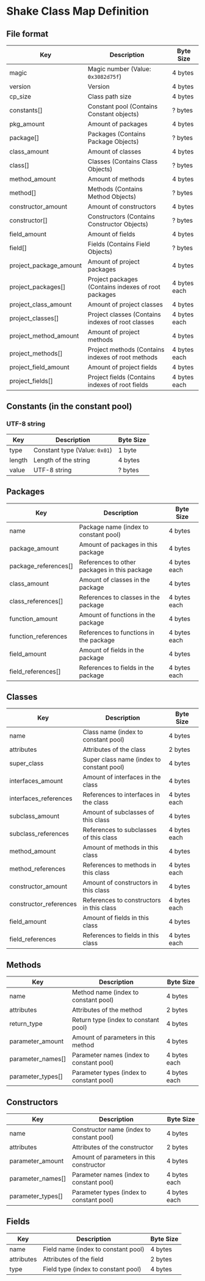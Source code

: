 # Shake Class Map Definition

## File format
| Key                    | Description                                         | Byte Size    |
|------------------------|-----------------------------------------------------|--------------|
| magic                  | Magic number (Value: `0x3082d75f`)                  | 4 bytes      |
| version                | Version                                             | 4 bytes      |
| cp_size                | Class path size                                     | 4 bytes      |
| constants[]            | Constant pool (Contains Constant objects)           | ? bytes      |
| pkg_amount             | Amount of packages                                  | 4 bytes      |
| package[]              | Packages (Contains Package Objects)                 | ? bytes      |
| class_amount           | Amount of classes                                   | 4 bytes      |
| class[]                | Classes (Contains Class Objects)                    | ? bytes      |
| method_amount          | Amount of methods                                   | 4 bytes      |
| method[]               | Methods (Contains Method Objects)                   | ? bytes      |
| constructor_amount     | Amount of constructors                              | 4 bytes      |
| constructor[]          | Constructors (Contains Constructor Objects)         | ? bytes      |
| field_amount           | Amount of fields                                    | 4 bytes      |
| field[]                | Fields (Contains Field Objects)                     | ? bytes      |
| project_package_amount | Amount of project packages                          | 4 bytes      |
| project_packages[]     | Project packages (Contains indexes of root packages | 4 bytes each |
| project_class_amount   | Amount of project classes                           | 4 bytes      |
| project_classes[]      | Project classes (Contains indexes of root classes   | 4 bytes each |
| project_method_amount  | Amount of project methods                           | 4 bytes      |
| project_methods[]      | Project methods (Contains indexes of root methods   | 4 bytes each |
| project_field_amount   | Amount of project fields                            | 4 bytes      |
| project_fields[]       | Project fields (Contains indexes of root fields     | 4 bytes each |



## Constants (in the constant pool)

### UTF-8 string
| Key    | Description                    | Byte Size |
|--------|--------------------------------|-----------|
| type   | Constant type (Value: `0x01`)  | 1 byte    |
| length | Length of the string           | 4 bytes   |
| value  | UTF-8 string                   | ? bytes   |

## Packages
| Key                  | Description                                  | Byte Size    |
|----------------------|----------------------------------------------|--------------|
| name                 | Package name (index to constant pool)        | 4 bytes      |
| package_amount       | Amount of packages in this package           | 4 bytes      |
| package_references[] | References to other packages in this package | 4 bytes each |
| class_amount         | Amount of classes in the package             | 4 bytes      |
| class_references[]   | References to classes in the package         | 4 bytes each |
| function_amount      | Amount of functions in the package           | 4 bytes      |
| function_references  | References to functions in the package       | 4 bytes each |
| field_amount         | Amount of fields in the package              | 4 bytes      |
| field_references[]   | References to fields in the package          | 4 bytes each |

## Classes
| Key                    | Description                               | Byte Size    |
|------------------------|-------------------------------------------|--------------|
| name                   | Class name (index to constant pool)       | 4 bytes      |
| attributes             | Attributes of the class                   | 2 bytes      |
| super_class            | Super class name (index to constant pool) | 4 bytes      |
| interfaces_amount      | Amount of interfaces in the class         | 4 bytes      |
| interfaces_references  | References to interfaces in the class     | 4 bytes each |
| subclass_amount        | Amount of subclasses of this class        | 4 bytes      |
| subclass_references    | References to subclasses of this class    | 4 bytes each |
| method_amount          | Amount of methods in this class           | 4 bytes      |
| method_references      | References to methods in this class       | 4 bytes each |
| constructor_amount     | Amount of constructors in this class      | 4 bytes      |
| constructor_references | References to constructors in this class  | 4 bytes each |
| field_amount           | Amount of fields in this class            | 4 bytes      |
| field_references       | References to fields in this class        | 4 bytes each |

## Methods
| Key               | Description                                   | Byte Size    |
|-------------------|-----------------------------------------------|--------------|
| name              | Method name (index to constant pool)          | 4 bytes      |
| attributes        | Attributes of the method                      | 2 bytes      |
| return_type       | Return type (index to constant pool)          | 4 bytes      |
| parameter_amount  | Amount of parameters in this method           | 4 bytes      |
| parameter_names[] | Parameter names (index to constant pool)      | 4 bytes each |
| parameter_types[] | Parameter types (index to constant pool)      | 4 bytes each |

## Constructors
| Key               | Description                               | Byte Size    |
|-------------------|-------------------------------------------|--------------|
| name              | Constructor name (index to constant pool) | 4 bytes      |
| attributes        | Attributes of the constructor             | 2 bytes      |
| parameter_amount  | Amount of parameters in this constructor  | 4 bytes      |
| parameter_names[] | Parameter names (index to constant pool)  | 4 bytes each |
| parameter_types[] | Parameter types (index to constant pool)  | 4 bytes each |

## Fields
| Key                  | Description                         | Byte Size |
|----------------------|-------------------------------------|-----------|
| name                 | Field name (index to constant pool) | 4 bytes   |
| attributes           | Attributes of the field             | 2 bytes   |
| type                 | Field type (index to constant pool) | 4 bytes   |
